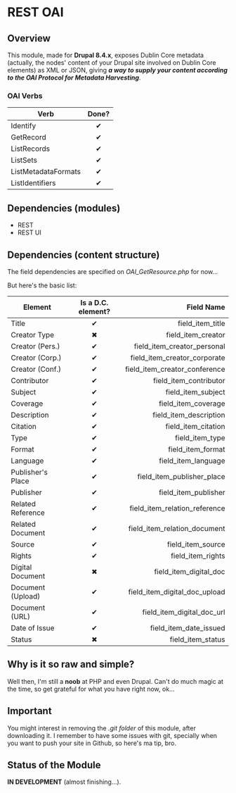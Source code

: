 # REST OAI

## Overview
This module, made for **Drupal 8.4.x**, exposes Dublin Core metadata (actually, the nodes' content of your Drupal site involved on Dublin Core elements) as XML or JSON, giving ***a way to supply your content according to the OAI Protocol for Metadata Harvesting***.

### OAI Verbs
| Verb                | Done? |
|---------------------|:-----:|
| Identify            |   ✔   |
| GetRecord           |   ✔   |
| ListRecords         |   ✔   |
| ListSets            |   ✔   |
| ListMetadataFormats |   ✔   |
| ListIdentifiers     |   ✔   |

## Dependencies (modules)
* REST
* REST UI

## Dependencies (content structure)
The field dependencies are specified on *OAI_GetResource.php* for now...

But here's the basic list:

| Element           |Is a D.C. element?|                    Field Name |
|-------------------|:----------------:|------------------------------:|
| Title             |         ✔        | field_item_title              |
| Creator Type      |         ✖        | field_item_creator            |
| Creator (Pers.)   |         ✔        | field_item_creator_personal   |
| Creator (Corp.)   |         ✔        | field_item_creator_corporate  |
| Creator (Conf.)   |         ✔        | field_item_creator_conference |
| Contributor       |         ✔        | field_item_contributor        |
| Subject           |         ✔        | field_item_subject            |
| Coverage          |         ✔        | field_item_coverage           |
| Description       |         ✔        | field_item_description        |
| Citation          |         ✔        | field_item_citation           |
| Type              |         ✔        | field_item_type               |
| Format            |         ✔        | field_item_format             |
| Language          |         ✔        | field_item_language           |
| Publisher's Place |         ✔        | field_item_publisher_place    |
| Publisher         |         ✔        | field_item_publisher          |
| Related Reference |         ✔        | field_item_relation_reference |
| Related Document  |         ✔        | field_item_relation_document  |
| Source            |         ✔        | field_item_source             |
| Rights            |         ✔        | field_item_rights             |
| Digital Document  |         ✖        | field_item_digital_doc        |
| Document (Upload) |         ✔        | field_item_digital_doc_upload |
| Document (URL)    |         ✔        | field_item_digital_doc_url    |
| Date of Issue     |         ✔        | field_item_date_issued        |
| Status            |         ✖        | field_item_status             |

## Why is it so raw and simple?
Well then, I'm still a **noob** at PHP and even Drupal. Can't do much magic at the time, so get grateful for what you have right now, ok...

## Important
You might interest in removing the *.git folder* of this module, after downloading it. I remember to have some issues with git, specially when you want to push your site in Github, so here's ma tip, bro.

## Status of the Module
**IN DEVELOPMENT** (almost finishing...).
